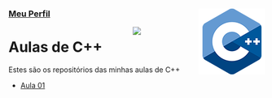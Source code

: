### [Meu Perfil](http://phstefen.github.io/)<img align="right" src="img/cpp.png" width="130"/>

<img align="right" src="../../img/cpp.png" width="130"/>

# Aulas de C++
Estes são os repositórios das minhas aulas de C++

* [Aula 01](https://github.com/phStefen/aulas-cpp/tree/master/projetos/aula-01/)